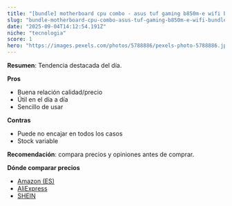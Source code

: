```yaml
---
title: "[bundle] motherboard cpu combo - asus tuf gaming b850m-e wifi bundle with amd 9800x3d + 32gb team t-force ddr5 ram + msi mag coreliquid a13 radiator - $678.99"
slug: "bundle-motherboard-cpu-combo-asus-tuf-gaming-b850m-e-wifi-bundle-with-amd-9800x3"
date: "2025-09-04T14:12:54.191Z"
niche: "tecnologia"
score: 1
hero: "https://images.pexels.com/photos/5788886/pexels-photo-5788886.jpeg?auto=compress&cs=tinysrgb&fit=crop&h=627&w=1200&auto=compress&cs=tinysrgb&w=1024&h=576&fit=crop"
---
```


**Resumen**: Tendencia destacada del día.

**Pros**
- Buena relación calidad/precio
- Útil en el día a día
- Sencillo de usar

**Contras**
- Puede no encajar en todos los casos
- Stock variable

**Recomendación**: compara precios y opiniones antes de comprar.

**Dónde comparar precios**
- [Amazon (ES)](https://www.amazon.es/s?k=%5Bbundle%5D+motherboard+cpu+combo+-+asus+tuf+gaming+b850m-e+wifi+bundle+with+amd+9800x3d+%2B+32gb+team+t-force+ddr5+ram+%2B+msi+mag+coreliquid+a13+radiator+-+%24678.99&language=es_ES&tag=teknovashop25-21)
- [AliExpress](https://es.aliexpress.com/wholesale?SearchText=%5Bbundle%5D+motherboard+cpu+combo+-+asus+tuf+gaming+b850m-e+wifi+bundle+with+amd+9800x3d+%2B+32gb+team+t-force+ddr5+ram+%2B+msi+mag+coreliquid+a13+radiator+-+%24678.99)
- [SHEIN](https://es.shein.com/pdsearch?keyword=%5Bbundle%5D+motherboard+cpu+combo+-+asus+tuf+gaming+b850m-e+wifi+bundle+with+amd+9800x3d+%2B+32gb+team+t-force+ddr5+ram+%2B+msi+mag+coreliquid+a13+radiator+-+%24678.99)
